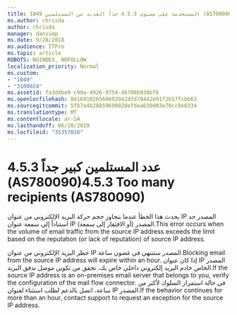 ```yaml
---
title: 1049 المستخدمة على مستوى 4.5.3 جداً العديد من المستلمين (AS780090)
ms.author: chrisda
author: chrisda
manager: dansimp
ms.date: 9/28/2018
ms.audience: ITPro
ms.topic: article
ROBOTS: NOINDEX, NOFOLLOW
localization_priority: Normal
ms.custom:
- "1049"
- "3100024"
ms.assetid: fa3d4be9-c90a-4926-9754-4b708b038bf6
ms.openlocfilehash: 841691026560692942dfd78442e91f2b57fcbb63
ms.sourcegitcommit: 5fb7a4b28859690020efdea630d03e70cc0e6334
ms.translationtype: MT
ms.contentlocale: ar-SA
ms.lasthandoff: 06/28/2019
ms.locfileid: "35357016"
---
```

# <a name="453-too-many-recipients-as780090"></a><span data-ttu-id="60b6c-102">4.5.3 عدد المستلمين كبير جداً (AS780090)</span><span class="sxs-lookup"><span data-stu-id="60b6c-102">4.5.3 Too many recipients (AS780090)</span></span>

<span data-ttu-id="60b6c-103">يحدث هذا الخطأ عندما يتجاوز حجم حركة البريد الإلكتروني من عنوان IP المصدر حد استناداً إلى سمعة عنوان IP المصدر (أو الافتقار إلى سمعة).</span><span class="sxs-lookup"><span data-stu-id="60b6c-103">This error occurs when the volume of email traffic from the source IP address exceeds the limit based on the reputation (or lack of reputation) of source IP address.</span></span>

<span data-ttu-id="60b6c-104">حظر البريد الإلكتروني من عنوان IP المصدر ستنتهي في غضون ساعة.</span><span class="sxs-lookup"><span data-stu-id="60b6c-104">Blocking email from the source IP address will expire within an hour.</span></span> <span data-ttu-id="60b6c-105">إذا كان عنوان IP المصدر الخاص خادم البريد إلكتروني داخلي خاص بك، تحقق من تكوين موصل تدفق البريد.</span><span class="sxs-lookup"><span data-stu-id="60b6c-105">If the source IP address is an on-premises email server that belongs to you, verify the configuration of the mail flow connector.</span></span> <span data-ttu-id="60b6c-106">في حالة استمرار السلوك لأكثر من ساعة، اتصل بالدعم لطلب استثناء لعنوان IP المصدر.</span><span class="sxs-lookup"><span data-stu-id="60b6c-106">If the behavior continues for more than an hour, contact support to request an exception for the source IP address.</span></span>
